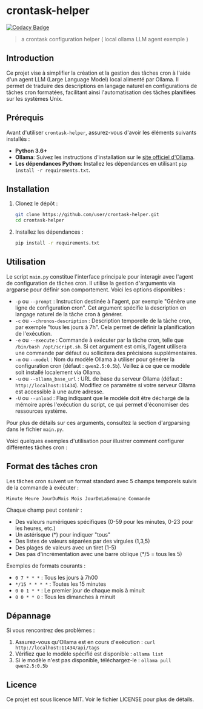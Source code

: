 # crontask-helper

[![Codacy Badge](https://api.codacy.com/project/badge/Grade/92f7a795e46c49d6a764381af7ed3ea3)](https://app.codacy.com/gh/0x07CB/crontask-helper?utm_source=github.com&utm_medium=referral&utm_content=0x07CB/crontask-helper&utm_campaign=Badge_Grade)

> a crontask configuration helper ( local ollama LLM agent exemple )


## Introduction
Ce projet vise à simplifier la création et la gestion des tâches cron à l'aide d'un agent LLM (Large Language Model) local alimenté par Ollama. Il permet de traduire des descriptions en langage naturel en configurations de tâches cron formatées, facilitant ainsi l'automatisation des tâches planifiées sur les systèmes Unix.

## Prérequis

Avant d'utiliser `crontask-helper`, assurez-vous d'avoir les éléments suivants installés :

*   **Python 3.6+**
*   **Ollama**: Suivez les instructions d'installation sur le [site officiel d'Ollama](https://ollama.com/).
*   **Les dépendances Python**: Installez les dépendances en utilisant `pip install -r requirements.txt`.

## Installation

1.  Clonez le dépôt :

    ```bash
    git clone https://github.com/user/crontask-helper.git
    cd crontask-helper
    ```
2.  Installez les dépendances :

    ```bash
    pip install -r requirements.txt
    ```

## Utilisation

Le script `main.py` constitue l'interface principale pour interagir avec l'agent de configuration de tâches cron. Il utilise la gestion d'arguments via argparse pour définir son comportement. Voici les options disponibles :

*   `-p` ou `--prompt` : Instruction destinée à l'agent, par exemple "Génère une ligne de configuration cron". Cet argument spécifie la description en langage naturel de la tâche cron à générer.
*   `-c` ou `--chronos-description` : Description temporelle de la tâche cron, par exemple "tous les jours à 7h". Cela permet de définir la planification de l'exécution.
*   `-e` ou `--execute` : Commande à exécuter par la tâche cron, telle que `/bin/bash /opt/script.sh`. Si cet argument est omis, l'agent utilisera une commande par défaut ou sollicitera des précisions supplémentaires.
*   `-m` ou `--model` : Nom du modèle Ollama à utiliser pour générer la configuration cron (défaut : `qwen2.5:0.5b`). Veillez à ce que ce modèle soit installé localement via Ollama.
*   `-u` ou `--ollama_base_url` : URL de base du serveur Ollama (défaut : `http://localhost:11434`). Modifiez ce paramètre si votre serveur Ollama est accessible à une autre adresse.
*   `-U` ou `--unload` : Flag indiquant que le modèle doit être déchargé de la mémoire après l'exécution du script, ce qui permet d'économiser des ressources système.

Pour plus de détails sur ces arguments, consultez la section d'argparsing dans le fichier `main.py`.

Voici quelques exemples d'utilisation pour illustrer comment configurer différentes tâches cron :

## Format des tâches cron

Les tâches cron suivent un format standard avec 5 champs temporels suivis de la commande à exécuter :

```
Minute Heure JourDuMois Mois JourDeLaSemaine Commande
```

Chaque champ peut contenir :
- Des valeurs numériques spécifiques (0-59 pour les minutes, 0-23 pour les heures, etc.)
- Un astérisque (*) pour indiquer "tous"
- Des listes de valeurs séparées par des virgules (1,3,5)
- Des plages de valeurs avec un tiret (1-5)
- Des pas d'incrémentation avec une barre oblique (*/5 = tous les 5)

Exemples de formats courants :
- `0 7 * * *` : Tous les jours à 7h00
- `*/15 * * * *` : Toutes les 15 minutes
- `0 0 1 * *` : Le premier jour de chaque mois à minuit
- `0 0 * * 0` : Tous les dimanches à minuit

## Dépannage

Si vous rencontrez des problèmes :

1. Assurez-vous qu'Ollama est en cours d'exécution : `curl http://localhost:11434/api/tags`
2. Vérifiez que le modèle spécifié est disponible : `ollama list`
3. Si le modèle n'est pas disponible, téléchargez-le : `ollama pull qwen2.5:0.5b`

## Licence

Ce projet est sous licence MIT. Voir le fichier LICENSE pour plus de détails.